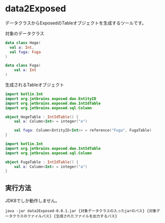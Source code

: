 # data2Exposed

データクラスからExposedのTableオブジェクトを生成するツールです。

対象のデータクラス
```Hoge.kt
data class Hoge(
  val a: Int,
  val fuga: Fuga
)
```

```Fuga.kt
data class Fuga(
    val a: Int
)
```

生成されるTableオブジェクト

```HogeTable.kt
import kotlin.Int
import org.jetbrains.exposed.dao.EntityID
import org.jetbrains.exposed.dao.IntIdTable
import org.jetbrains.exposed.sql.Column

object HogeTable : IntIdTable() {
    val a: Column<Int> = integer("a")

    val fuga: Column<EntityID<Int>> = reference("Fuga", FugaTable)
}
```

```FugaTable.kt
import kotlin.Int
import org.jetbrains.exposed.dao.IntIdTable
import org.jetbrains.exposed.sql.Column

object FugaTable : IntIdTable() {
    val a: Column<Int> = integer("a")
}
```

## 実行方法
JDK8でしか動作しません。

```
java -jar data2Exposed-0.0.1.jar {対象データクラスの入ったjarのパス} {対象データクラスのファイルパス} {生成されたファイルを出力するパス}
```

